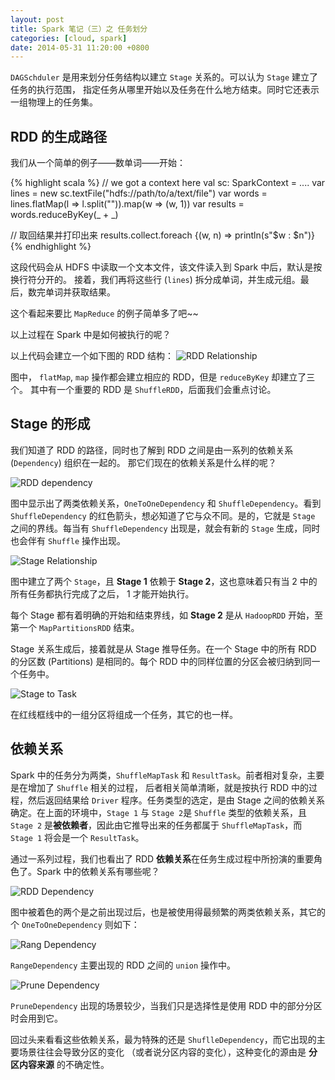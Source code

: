 ```yaml
---
layout: post
title: Spark 笔记（三）之 任务划分
categories: [cloud, spark]
date: 2014-05-31 11:20:00 +0800
---
```


`DAGSchduler` 是用来划分任务结构以建立 `Stage` 关系的。可以认为 `Stage` 建立了任务的执行范围，
指定任务从哪里开始以及任务在什么地方结束。同时它还表示一组物理上的任务集。

<!-- more -->

## RDD 的生成路径

我们从一个简单的例子——数单词——开始：

{% highlight scala %}
// we got a context here
val sc: SparkContext = ....
var lines =  new sc.textFile("hdfs://path/to/a/text/file")
var words = lines.flatMap(l => l.split("")).map(w => (w, 1))
var results = words.reduceByKey(_ + _)

// 取回结果并打印出来
results.collect.foreach {(w, n) => println(s"$w : $n")}
{% endhighlight %}

这段代码会从 HDFS 中读取一个文本文件，该文件读入到 Spark 中后，默认是按换行符分开的。
接着，我们再将这些行 (`lines`) 拆分成单词，并生成元组。最后，数完单词并获取结果。

这个看起来要比 `MapReduce` 的例子简单多了吧~~

以上过程在 Spark 中是如何被执行的呢？

以上代码会建立一个如下图的 RDD 结构：
![RDD Relationship](http://blog-codingme.qiniudn.com/cm-sparkspark-rdd-relationship1.png)

图中， `flatMap`, `map` 操作都会建立相应的 RDD，但是 `reduceByKey` 却建立了三个。
其中有一个重要的 RDD 是 `ShuffleRDD`，后面我们会重点讨论。

## Stage 的形成

我们知道了 RDD 的路径，同时也了解到 RDD 之间是由一系列的依赖关系 (`Dependency`) 组织在一起的。
那它们现在的依赖关系是什么样的呢？

![RDD dependency](http://blog-codingme.qiniudn.com/cm-sparkspark-rdd-relationship2.png)

图中显示出了两类依赖关系，`OneToOneDependency` 和 `ShuffleDependency`。看到 `ShuffleDependency` 
的红色箭头，想必知道了它与众不同。是的，它就是 `Stage` 之间的界线。每当有 `ShuffleDependency`
出现是，就会有新的 `Stage` 生成，同时也会伴有 `Shuffle` 操作出现。

![Stage Relationship](http://blog-codingme.qiniudn.com/cm-sparkspark-rdd-relationship3.png)

图中建立了两个 `Stage`，且 **Stage 1** 依赖于 **Stage 2**，这也意味着只有当 2 中的所有任务都执行完成了之后，
1 才能开始执行。

每个 Stage 都有着明确的开始和结束界线，如 **Stage 2** 是从 `HadoopRDD` 开始，至第一个 `MapPartitionsRDD` 结束。

Stage 关系生成后，接着就是从 Stage 推导任务。在一个 Stage 中的所有 RDD 的分区数 (Partitions) 是相同的。每个 RDD
中的同样位置的分区会被归纳到同一个任务中。

![Stage to Task](http://blog-codingme.qiniudn.com/cm-spark-stage-task-rel.png)

在红线框线中的一组分区将组成一个任务，其它的也一样。

## 依赖关系

Spark 中的任务分为两类，`ShuffleMapTask` 和 `ResultTask`。前者相对复杂，主要是在增加了 `Shuffle` 相关的过程，
后者相关简单清晰，就是按执行 RDD 中的过程，然后返回结果给 `Driver` 程序。任务类型的选定，是由 Stage 
之间的依赖关系确定。在上面的环境中，`Stage 1` 与 `Stage 2`是 `Shuffle` 类型的依赖关系，且 `Stage 2` 
是**被依赖者**，因此由它推导出来的任务都属于 `ShuffleMapTask`，而 `Stage 1` 将会是一个 `ResultTask`。

通过一系列过程，我们也看出了 RDD **依赖关系**在任务生成过程中所扮演的重要角色了。Spark 中的依赖关系有哪些呢？

![RDD Dependency](http://blog-codingme.qiniudn.com/cm-sparkspark-rdd-dependency.png)

图中被着色的两个是之前出现过后，也是被使用得最频繁的两类依赖关系，其它的个 `OneToOneDependency` 则如下：

![Rang Dependency](http://blog-codingme.qiniudn.com/cm-sparkspark-rdd-dependency2.png)

`RangeDependency` 主要出现的 RDD 之间的 `union` 操作中。

![Prune Dependency](http://blog-codingme.qiniudn.com/cm-sparkspark-rdd-dependency3.png)

`PruneDependency` 出现的场景较少，当我们只是选择性是使用 RDD 中的部分分区时会用到它。

回过头来看看这些依赖关系，最为特殊的还是 `ShuflleDependency`，而它出现的主要场景往往会导致分区的变化
（或者说分区内容的变化），这种变化的源由是 **分区内容来源** 的不确定性。